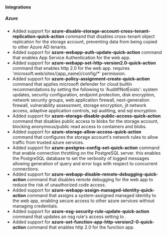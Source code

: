 
#### Integrations

##### Azure

- Added support for **azure-disable-storage-account-cross-tenant-replication-quick-action** command that disables cross-tenant object replication for the storage account, preventing data from being copied to other Azure AD tenants.
- Added support for **azure-webapp-auth-update-quick-action** command that enables App Service Authentication for the web app.
- Added support for **azure-webapp-set-http-version2.0-quick-action** command that enables http 2.0 for the web app. requires 'microsoft.web/sites/{app_name}/config/*' permission.
- Added support for **azure-policy-assignment-create-quick-action** command that applies microsoft defender for cloud builtin recommendations by setting the following to 'AuditIfNotExists': system updates, security configuration, endpoint protection, disk encryption, network security groups, web application firewall, next-generation firewall, vulnerability assessment, storage encryption, jit network access, adaptive application controls, sql auditing, and sql encryption.
- Added support for **azure-storage-disable-public-access-quick-action** command that disables public access to blobs for the storage account, blocking anonymous/public read access to containers and blobs.
- Added support for **azure-storage-allow-access-quick-action** command that configures the storage account's network rules to allow traffic from trusted azure services.
- Added support for **azure-postgres-config-set-quick-action** command that enable connection throttling on the PostgreSQL server. this enables the PostgreSQL database to set the verbosity of logged messages allowing generation of query and error logs with respect to concurrent connections.
- Added support for **azure-webapp-disable-remote-debugging-quick-action** command that disables remote debugging for the web app to reduce the risk of unauthorized code access.
- Added support for **azure-webapp-assign-managed-identity-quick-action** command that assigns a system-assigned managed identity to the web app, enabling secure access to other azure services without managing credentials.
- Added support for **azure-nsg-security-rule-update-quick-action** command that updates an nsg rule's access setting to .
- Added support for **azure-set-function-app-http-version2-0-quick-action** command that enables http 2.0 for the function app.
